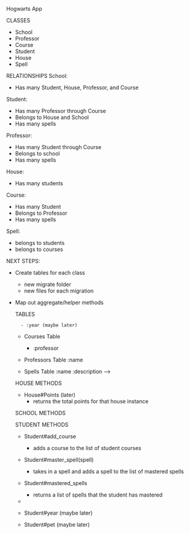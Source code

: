 Hogwarts App

CLASSES
- School
- Professor
- Course
- Student
- House
- Spell

RELATIONSHIPS
School:
- Has many Student, House, Professor, and Course

Student:
- Has many Professor through Course
- Belongs to House and School
- Has many spells

Professor:
- Has many Student through Course
- Belongs to school
- Has many spells

House:
- Has many students

Course:
- Has many Student
- Belongs to Professor
- Has many spells

Spell:
- belongs to students
- belongs to courses


NEXT STEPS:
- Create tables for each class
    - new migrate folder
    - new files for each migration
- Map out aggregate/helper methods


    TABLES
    <!-- <!-- - House Table
        - :name -->

    <!-- - Student Table
        - :name
        - :house -->
        - :year (maybe later)

    - Courses Table
        - :professor

    - Professors Table
        :name

    - Spells Table
        :name
        :description -->
    

    HOUSE METHODS
    <!-- - House#students
        - returns an array of all students in that house instance
    - House#School
        - returns the school that that house belongs to -->
    - House#Points (later)
        - returns the total points for that house instance

    SCHOOL METHODS
    <!-- - School#Houses
        - returns an array of all houses that belong to the school
    - School#Students
        returns an array of all students in that school
    - School#Professors
        - returns an array of all professors that work at the school
    - School#Courses
        - returns an array of all courses offered at the school -->
    <!-- - School#sort_student(student)
        - takes in a student instance and adds that student to a ramdom house -->

    STUDENT METHODS
    <!-- - Student#House
        - returns the house that the student belongs to
    - Student#School
        - returns the school that the student belongs to
    - Student#Courses
        - returns an array of all courses that the student attends -->
    - Student#add_course
        - adds a course to the list of student courses
    - Student#master_spell(spell)
        - takes in a spell and adds a spell to the list of mastered spells
    - Student#mastered_spells
        - returns a list of spells that the student has mastered
    - 

    - Student#year (maybe later)
     - Student#pet (maybe later)




    






